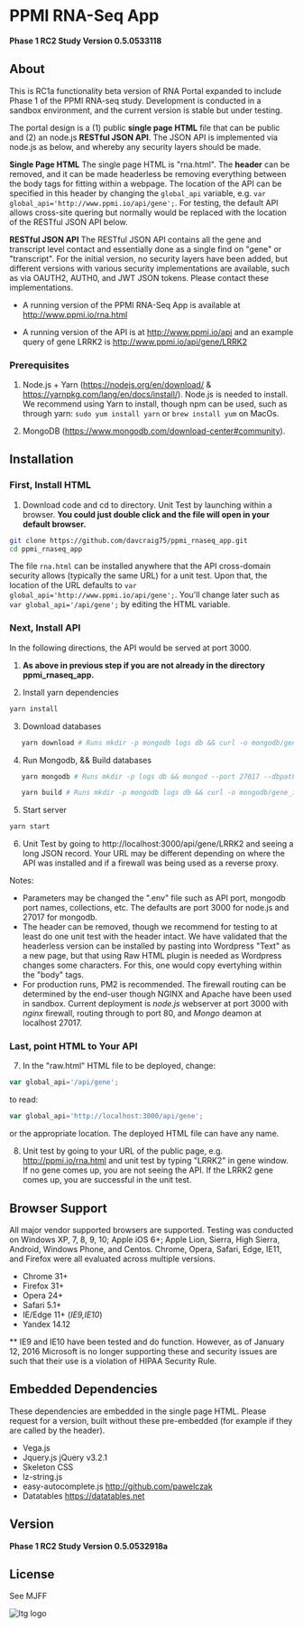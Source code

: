 # PPMI RNA-Seq App

**Phase 1 RC2 Study Version 0.5.0533118**

## About

This is RC1a functionality beta version of RNA Portal expanded to include Phase 1 of the PPMI RNA-seq study. Development is conducted in a sandbox environment, and the current version is stable but under testing. 

The portal design is a (1) public **single page HTML** file that can be public and (2) an node.js **RESTful JSON API**.  The JSON API is implemented via node.js as below, and whereby any security layers should be made.  

   **Single Page HTML** The single page HTML is "rna.html".  The **header** can be removed, and it can be made headerless be removing everything between the body tags for fitting within a webpage. The location of the API can be specified in this header by changing the `global_api` variable, e.g. `var global_api='http://www.ppmi.io/api/gene';`. For testing, the default API allows cross-site quering but normally would be replaced with the location of the RESTful JSON API below.

   **RESTful JSON API**  The RESTful JSON API contains all the gene and transcript level contact and essentially done as a single find on "gene" or "transcript".  For the initial version, no security layers have been added, but different versions with various security implementations are available, such as via OAUTH2, AUTH0, and JWT JSON tokens.  Please contact these implementations.  

   * A running version of the PPMI RNA-Seq App is available at http://www.ppmi.io/rna.html

   * A running version of the API is at http://www.ppmi.io/api and an example query of gene LRRK2 is http://www.ppmi.io/api/gene/LRRK2


### Prerequisites

1.  Node.js + Yarn (https://nodejs.org/en/download/ & https://yarnpkg.com/lang/en/docs/install/).
   Node.js is needed to install.  We recommend using Yarn to install, though npm can be used, such as through yarn: `sudo yum install yarn` or `brew install yum` on MacOs.

2.  MongoDB (https://www.mongodb.com/download-center#community).


## Installation

### First, Install HTML

1.  Download code and cd to directory. Unit Test by launching within a browser. **You could just double click and the file will open in your default browser.**

``` bash
git clone https://github.com/davcraig75/ppmi_rnaseq_app.git
cd ppmi_rnaseq_app
```

   The file `rna.html` can be installed anywhere that the API cross-domain security allows (typically the same URL) for a unit test.  Upon that, the location of the URL defaults to `var global_api='http://www.ppmi.io/api/gene';`.  You'll change later such as `var global_api='/api/gene';` by editing the HTML variable. 

### Next, Install API

In the following directions, the API would be served at port 3000.  

   1.  **As above in previous step if you are not already in the directory ppmi_rnaseq_app.**

2.  Install yarn dependencies

``` bash
yarn install
```

3.  Download databases

``` bash
   yarn download # Runs mkdir -p mongodb logs db && curl -o mongodb/gene_info.bson http://www.ppmi.io/gene_info.bson && curl -o mongodb/gene_info.metadata.json http://www.ppmi.io/gene_info.metadata.json
```

4.  Run Mongodb, && Build databases

``` bash
   yarn mongodb # Runs mkdir -p logs db && mongod --port 27017 --dbpath db --logpath logs/mongodb.log --fork

   yarn build # Runs mkdir -p mongodb logs db && curl -o mongodb/gene_info.bson http://www.ppmi.io/gene_info.bson && curl -o mongodb/gene_info.metadata.json http://www.ppmi.io/gene_info.metadata.json
```

5.  Start server

``` bash
yarn start
```

6.  Unit Test by going to http://localhost:3000/api/gene/LRRK2 and seeing a long JSON record.  Your URL may be different depending on where the API was installed and if a firewall was being used as a reverse proxy.

Notes: 

   * Parameters may be changed the ".env" file such as API port, mongodb port names, collections, etc.  The defaults are port 3000 for node.js and 27017 for mongodb.  
   * The header can be removed, though we recommend for testing to at least do one unit test with the header intact.  We have validated that the headerless version can be installed by pasting into Wordpress "Text" as a new page, but that using Raw HTML plugin is needed as Wordpress changes some characters.  For this, one would copy evertyhing within the "body" tags.
   * For production runs, PM2 is recommended.  The firewall routing can be determined by the end-user though NGINX and Apache have been used in sandbox.  Current deployment is *node.js* webserver at port 3000 with *nginx* firewall, routing through to port 80, and *Mongo* deamon at localhost 27017. 

### Last, point HTML to Your API

7.  In the "raw.html" HTML file to be deployed, change:

``` javascript
var global_api='/api/gene';
```

to read: 

``` javascript
var global_api='http://localhost:3000/api/gene';
```

or the appropriate location. The deployed HTML file can have any name.

8.  Unit test by going to your URL of the public page, e.g. http://ppmi.io/rna.html and unit test by typing "LRRK2" in gene window.  If no gene comes up, you are not seeing the API.  If the LRRK2 gene comes up, you are successful in the unit test.

## Browser Support

   All major vendor supported browsers are supported.  Testing was conducted on Windows XP, 7, 8, 9, 10; Apple iOS 6+; Apple Lion, Sierra, High Sierra, Android, Windows Phone, and Centos.  Chrome, Opera, Safari, Edge, IE11, and Firefox were all evaluated across multiple versions. 

   * Chrome 31+
   * Firefox 31+
   * Opera 24+
   * Safari 5.1+
   * IE/Edge 11+ (*IE9,IE10*)
   * Yandex 14.12

   ** IE9 and IE10 have been tested and do function.  However, as of January 12, 2016 Microsoft is no longer supporting these and security issues are such that their use is a violation of HIPAA Security Rule.


## Embedded Dependencies

These dependencies are embedded in the single page HTML.  Please request for a version, built without these pre-embedded (for example if they are called by the header).

* Vega.js  
* Jquery.js jQuery v3.2.1 
* Skeleton CSS
* lz-string.js  
* easy-autocomplete.js http://github.com/pawelczak
* Datatables https://datatables.net

## Version

**Phase 1 RC2 Study Version 0.5.0532918a**

## License

See MJFF

![Itg logo](http://dtg.usc.edu/images/itg.png)


